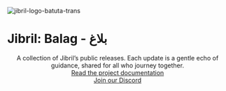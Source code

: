 ![jibril-logo-batuta-trans](https://github.com/user-attachments/assets/d897c9b9-38c4-4110-b828-1ac3799cd316)

# Jibril: Balag - بلاغ  

<p align="center">
A collection of Jibril’s public releases. Each update is a gentle echo of guidance, shared for all who journey together.<br>
<a href="https://jibril.garnet.ai/">Read the project documentation</a><br>
<a href="https://discord.gg/44vSshRqab">Join our Discord</a>
</p>
